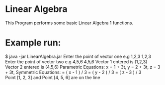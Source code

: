 # Linear Algebra
This Program performs some basic Linear Algebra 1 functions.

# Example run:

$ java -jar LinearAlgebra.jar
Enter the point of vector one e.g 1,2,3
1,2,3
Enter the point of vector two e.g 4,5,6
4,5,6
Vector 1 entered is (1,2,3)
Vector 2 entered is (4,5,6)
Parametric Equations: x = 1 + 3t, y = 2 + 3t, z = 3 + 3t, 
Symmetric Equations: = ( x - 1 ) / 3  = ( y - 2 ) / 3  = ( z - 3 ) / 3  
Point [1, 2, 3] and Point [4, 5, 6] are on the line



